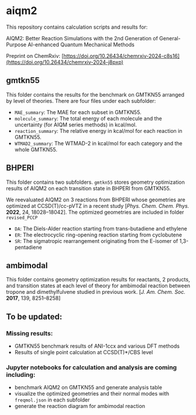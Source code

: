 # aiqm2
This repository contains calculation scripts and results for:

AIQM2: Better Reaction Simulations with the 2nd Generation of General-Purpose AI-enhanced Quantum Mechanical Methods

Preprint on ChemRxiv: [https://doi.org/10.26434/chemrxiv-2024-c8s16](https://doi.org/10.26434/chemrxiv-2024-j8pxp)

## gmtkn55
This folder contains the results for the benchmark on GMTKN55 arranged by level of theories. There are four files under each subfolder:

- `MAE_summary`: The MAE for each subset in GMTKN55.
- `molecule_summary`: The total energy of each molecule and the uncertainty (for AIQM series methods) in kcal/mol.
- `reaction_summary`: The relative energy in kcal/mol for each reaction in GMTKN55.
- `WTMAD2_summary`: The WTMAD-2 in kcal/mol for each category and the whole GMTKN55.

## BHPERI
This folder contains two subfolders. `gmtkn55` stores geometry optimization results of AIQM2 on each transition state in BHPERI from GMTKN55. 

We reevaluated AIQM2 on 3 reactions from BHPERI whose geometries are optimized at CCSD(T)/cc-pVTZ in a recent study [_Phys. Chem. Chem. Phys._ **2022**, 24, 18028–18042]. The optimized geometries are included in folder `revised_PCCP`

- `DA`: The Diels-Alder reaction starting from trans-butadiene and ethylene
- `ER`: The electrocyclic ring-opening reaction starting from cyclobutene
- `SR`: The sigmatropic rearrangement originating from the E-isomer of 1,3-pentadiene

## ambimodal
This folder contains geometry optimization results for reactants, 2 products, and transition states at each level of theory for ambimodal reaction between 
tropone and dimethylfulvene studied in previous work. [_J. Am. Chem. Soc._ **2017**, 139, 8251–8258]

## To be updated:
### Missing results:

- GMTKN55 benchmark results of ANI-1ccx and various DFT methods
- Results of single point calculation at CCSD(T)*/CBS level 

### Jupyter notebooks for calculation and analysis are coming including:
- benchmark AIQM2 on GMTKN55 and generate analysis table
- visualize the optimized geometries and their normal modes with `freqmol.json` in each subfolder
- generate the reaction diagram for ambimodal reaction
